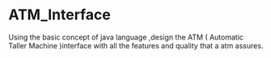 # ATM_Interface
Using the basic concept of java language ,design the ATM ( Automatic Taller Machine )interface with all the features and quality that a atm assures.
